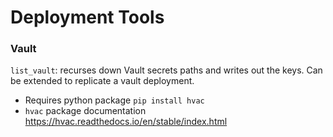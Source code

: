 # Deployment Tools

### Vault
`list_vault`: recurses down Vault secrets paths and writes out the keys.  Can be extended to replicate a vault deployment.
* Requires python package `pip install hvac`
* `hvac` package documentation https://hvac.readthedocs.io/en/stable/index.html
